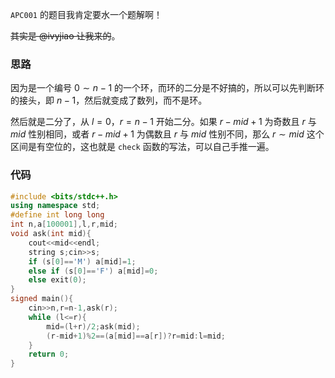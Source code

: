 `APC001` 的题目我肯定要水一个题解啊！

~~其实是 @ivyjiao 让我来的~~。
### 思路
因为是一个编号 $0\sim n-1$ 的一个环，而环的二分是不好搞的，所以可以先判断环的接头，即 $n-1$，然后就变成了数列，而不是环。

然后就是二分了，从 $l=0$，$r=n-1$ 开始二分。如果 $r-mid+1$ 为奇数且 $r$ 与 $mid$ 性别相同，或者 $r-mid+1$ 为偶数且 $r$ 与 $mid$ 性别不同，那么 $r\sim mid$ 这个区间是有空位的，这也就是 `check` 函数的写法，可以自己手推一遍。

### 代码
```cpp
#include <bits/stdc++.h>
using namespace std;
#define int long long
int n,a[100001],l,r,mid;
void ask(int mid){
	cout<<mid<<endl;
	string s;cin>>s;
	if (s[0]=='M') a[mid]=1;
	else if (s[0]=='F') a[mid]=0;
	else exit(0);
}
signed main(){
    cin>>n,r=n-1,ask(r);
    while (l<=r){
        mid=(l+r)/2;ask(mid);
		(r-mid+1)%2==(a[mid]==a[r])?r=mid:l=mid;
    }
    return 0;
}
```
